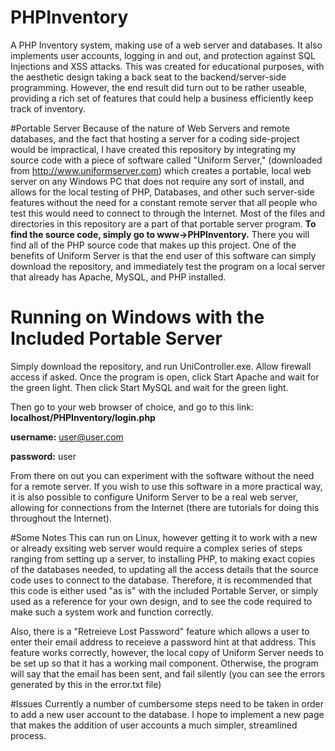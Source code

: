 # PHPInventory
A PHP Inventory system, making use of a web server and databases. It also implements user accounts, logging in and out, and protection against SQL Injections and XSS attacks. This was created for educational purposes, with the aesthetic design taking a back seat to the backend/server-side programming. However, the end result did turn out to be rather useable, providing a rich set of features that could help a business efficiently keep track of inventory.

#Portable Server
Because of the nature of Web Servers and remote databases, and the fact that hosting a server for a coding side-project would be impractical, I have created this repository by integrating my source code with a piece of software called "Uniform Server," (downloaded from http://www.uniformserver.com) which creates a portable, local web server on any Windows PC that does not require any sort of install, and allows for the local testing of PHP, Databases, and other such server-side features without the need for a constant remote server that all people who test this would need to connect to through the Internet. Most of the files and directories in this repository are a part of that portable server program. **To find the source code, simply go to www->PHPInventory.** There you will find all of the PHP source code that makes up this project. One of the benefits of Uniform Server is that the end user of this software can simply download the repository, and immediately test the program on a local server that already has Apache, MySQL, and PHP installed.

# Running on Windows with the Included Portable Server
Simply download the repository, and run UniController.exe. Allow firewall access if asked. Once the program is open, click Start Apache and wait for the green light. Then click Start MySQL and wait for the green light. 

Then go to your web browser of choice, and go to this link: **localhost/PHPInventory/login.php**

**username:** user@user.com

**password:** user

From there on out you can experiment with the software without the need for a remote server. If you wish to use this software in a more practical way, it is also possible to configure Uniform Server to be a real web server, allowing for connections from the Internet (there are tutorials for doing this throughout the Internet).

#Some Notes
This can run on Linux, however getting it to work with a new or already exsiting web server would require a complex series of steps ranging from setting up a server, to installing PHP, to making exact copies of the databases needed, to updating all the access details that the source code uses to connect to the database. Therefore, it is recommended that this code is either used "as is" with the included Portable Server, or simply used as a reference for your own design, and to see the code required to make such a system work and function correctly.

Also, there is a "Retreieve Lost Password" feature which allows a user to enter their email address to receieve a password hint at that address. This feature works correctly, however, the local copy of Uniform Server needs to be set up so that it has a working mail component. Otherwise, the program will say that the email has been sent, and fail silently (you can see the errors generated by this in the error.txt file)

#Issues
Currently a number of cumbersome steps need to be taken in order to add a new user account to the database. I hope to implement a new page that makes the addition of user accounts a much simpler, streamlined process.

